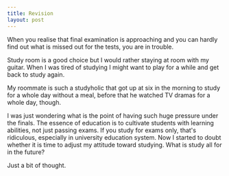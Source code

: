 ```yaml
---
title: Revision
layout: post
---
```


When you realise that final examination is approaching and you can hardly find out what is missed out for the tests, you are in trouble.

Study room is a good choice but I would rather staying at room with my guitar. When I was tired of studying I might want to play for a while and get back to study again.

My roommate is such a studyholic that got up at six in the morning to study for a whole day without a meal, before that he watched TV dramas for a whole day, though.

I was just wondering what is the point of having such huge pressure under the finals. The essence of education is to cultivate students with learning abilities, not just passing exams. If you study for exams only, that's ridiculous, especially in university education system. Now I started to doubt whether it is time to adjust my attitude toward studying. What is study all for in the future?

Just a bit of thought.